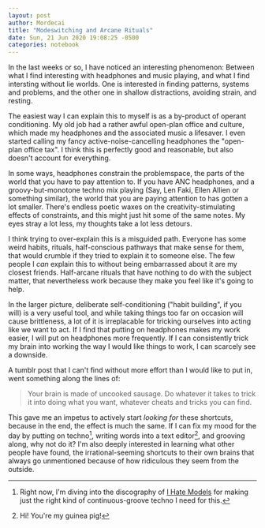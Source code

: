 ```yaml
---
layout: post
author: Mordecai
title: "Modeswitching and Arcane Rituals"
date: Sun, 21 Jun 2020 19:08:25 -0500
categories: notebook
---
```


In the last weeks or so, I have noticed an interesting phenomenon: Between what
I find interesting with headphones and music playing, and what I find intersting
without lie worlds. One is interested in finding patterns, systems and problems,
and the other one in shallow distractions, avoiding strain, and resting.

The easiest way I can explain this to myself is as a by-product of operant
conditioning. My old job had a rather awful open-plan office and culture, which
made my headphones and the associated music a lifesaver. I even started calling
my fancy active-noise-cancelling headphones the "open-plan office tax". I think
this is perfectly good and reasonable, but also doesn't account for everything.

In some ways, headphones constrain the problemspace, the parts of the world that
you have to pay attention to. If you have ANC headphones, and a
groovy-but-monotone techno mix playing (Say, Len Faki, Ellen Allien or something
similar), the world that you are paying attention to has gotten a lot
smaller. There's endless poetic waxes on the creativity-stimulating effects of
constraints, and this might just hit some of the same notes. My eyes stray a lot
less, my thoughts take a lot less detours.

I think trying to over-explain this is a misguided path. Everyone has some weird
habits, rituals, half-conscious pathways that make sense for them, that would
crumble if they tried to explain it to someone else. The few people I *can*
explain this to without being embarrassed about it are my closest
friends. Half-arcane rituals that have nothing to do with the subject matter,
that nevertheless work because they make you feel like it's going to help.

In the larger picture, deliberate self-conditioning ("habit building", if you
will) is a very useful tool, and while taking things too far on occasion will
cause brittleness, a lot of it is irreplacable for tricking ourselves into
acting like we want to act. If I find that putting on headphones makes my work
easier, I will put on headphones more frequently. If I can consistently trick my
brain into working the way I would like things to work, I can scarcely see a
downside.

A tumblr post that I can't find without more effort than I would like to put in,
went something along the lines of:

> Your brain is made of uncooked sausage. Do whatever it takes to trick it into
> doing what you want, whatever cheats and tricks you can find.

This gave me an impetus to actively start _looking for_ these shortcuts, because
in the end, the effect is much the same. If I can fix my mood for the day by
putting on techno[^1], writing words into a text editor[^2], and grooving along, why not
do it? I'm also deeply interested in learning what other people have found, the
irrational-seeming shortcuts to their own brains that always go unmentioned
because of how ridiculous they seem from the outside.

[^1]: Right now, I'm diving into the discography of [I Hate
    Models](https://www.youtube.com/watch?v=X7atCxOnoMg) for making just the
    right kind of continuous-groove techno I need for this.

[^2]: Hi! You're my guinea pig!
